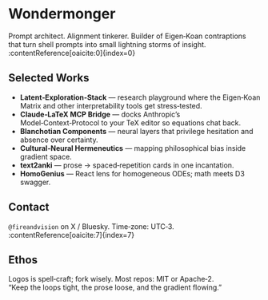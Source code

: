 # Wondermonger

Prompt architect. Alignment tinkerer. Builder of Eigen‑Koan contraptions that turn shell prompts into small lightning storms of insight. :contentReference[oaicite:0]{index=0}

## Selected Works
- **Latent‑Exploration‑Stack** — research playground where the Eigen‑Koan Matrix and other interpretability tools get stress‑tested.
- **Claude‑LaTeX MCP Bridge** — docks Anthropic’s Model‑Context‑Protocol to your TeX editor so equations chat back.
- **Blanchotian Components** — neural layers that privilege hesitation and absence over certainty.
- **Cultural‑Neural Hermeneutics** — mapping philosophical bias inside gradient space.
- **text2anki** — prose → spaced‑repetition cards in one incantation.
- **HomoGenius** — React lens for homogeneous ODEs; math meets D3 swagger.

## Contact
`@fireandvision` on X / Bluesky. Time‑zone: UTC‑3. :contentReference[oaicite:7]{index=7}

## Ethos
Logos is spell‑craft; fork wisely. Most repos: MIT or Apache‑2.  
“Keep the loops tight, the prose loose, and the gradient flowing.”

